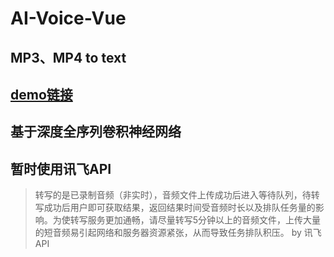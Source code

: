 # AI-Voice-Vue
## MP3、MP4 to text

## [demo链接](https://shu-admin.github.io/AI-Voice-Vue/)
## 基于深度全序列卷积神经网络
## 暂时使用讯飞API
> 转写的是已录制音频（非实时），音频文件上传成功后进入等待队列，待转写成功后用户即可获取结果，返回结果时间受音频时长以及排队任务量的影响。为使转写服务更加通畅，请尽量转写5分钟以上的音频文件，上传大量的短音频易引起网络和服务器资源紧张，从而导致任务排队积压。 by 讯飞API
